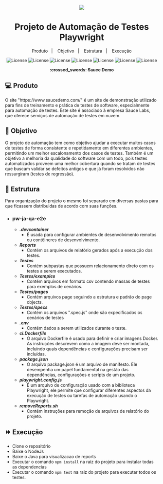 <p align="center">
  <img src="https://capsule-render.vercel.app/api?type=waving&color=0ABAB5&height=260&section=header&text=Automation&fontSize=90&animation=fadeIn&fontAlignY=38&desc=Claudio%20Junior%20Tech&descAlignY=56&descAlign=50">
  <h1 align="center">Projeto de Automação de Testes Playwright</h1>
</p> 

<p align="center">
  <a href="#-produto">Produto</a>&nbsp;&nbsp;&nbsp;|&nbsp;&nbsp;&nbsp;
  <a href="#-objetivo">Objetivo</a>&nbsp;&nbsp;&nbsp;|&nbsp;&nbsp;&nbsp;
  <a href="#-estrutura">Estrutura</a>&nbsp;&nbsp;&nbsp;|&nbsp;&nbsp;&nbsp;
  <a href="#-execução">Execução</a>
</p> 

<p align="center">
  <img alt="License" src="https://img.shields.io/badge/-Playwright-7DADC1?style=for-the-badge&logo=playwright&logoColor=white">
  <img alt="License" src="https://img.shields.io/badge/javascript-%23323330.svg?style=for-the-badge&logo=javascript&logoColor=%23F7DF1E">
  <img alt="License" src="https://img.shields.io/badge/-Allure%20Reports-FF8400?style=for-the-badge&logo=allure&logoColor=white">
  <img alt="License" src="https://img.shields.io/badge/-JUnit-25A162?style=for-the-badge&logo=junit&logoColor=white">
  <img alt="License" src="https://img.shields.io/badge/-Docker-2496ED?style=for-the-badge&logo=docker&logoColor=white">
  <img alt="License" src="https://img.shields.io/badge/-DevContainer-0DB7ED?style=for-the-badge&logo=docker&logoColor=white">
  <img alt="License" src="https://img.shields.io/badge/-VSCode-007ACC?style=for-the-badge&logo=visual-studio-code&logoColor=white">
</p>

<p align = "center">
<b>:crossed_swords: Sauce Demo </b>
</p>

## 💻 Produto

<p>O site "https://www.saucedemo.com/" é um site de demonstração utilizado para fins de treinamento e prática de testes de software, especialmente para automação de testes. Este site é associado à empresa Sauce Labs, que oferece serviços de automação de testes em nuvem.</p>      

## 🎯 Objetivo

O projeto de automação tem como objetivo ajudar a executar muitos casos de testes de forma consistente e repetidamente
em diferentes ambientes, permitindo um melhor escalonamento dos casos de testes. Também é um objetivo a melhoria da
qualidade do software com um todo, pois testes automatizados proveem uma melhor cobertura quando se tratam de testes que
buscam validar se defeitos antigos e que já foram resolvidos não ressurgiram (testes de regressão).

## 🌌 Estrutura

Para organização do projeto o mesmo foi separado em diversas pastas para que ficassem distribuidas de acordo com suas
funções.

- ### **pw-ja-qa-e2e**
    - ***.devcontainer***
        - É usada para configurar ambientes de desenvolvimento remotos ou contêineres de desenvolvimento.
    - ***Reports***
        - Contém os arquivos de relatório gerados após a execução dos testes.
    - ***Testes***
        - Contém subpastas que possuem relacionamento direto com os testes a serem executados.
    - ***Testes/examples***
        - Contém arquivos em formato csv contendo massas de testes para exemplos de cenários.
    - ***Testes/pages***
        - Contém arquivos page seguindo a estrutura e padrão do page objects.
    - ***Testes/specs***
        - Contém os arquivos ".spec.js" onde são expecificados os cenários de testes
    - ***.env***
        - Contém dados a serem utilizados durante o teste.
    - ***ci.Dockerfile***
        - O arquivo Dockerfile é usado para definir e criar imagens Docker. As instruções descrevem como a imagem deve ser montada, incluindo quais dependências e configurações precisam ser incluídas.
    - ***package.json***
        - O arquivo package.json é um arquivo de manifesto. Ele desempenha um papel fundamental na gestão das dependências, configurações e scripts de um projeto.
    - ***playwright.config.js***
        -  É um arquivo de configuração usado com a biblioteca Playwright, ele permite que configurar diferentes aspectos da execução de testes ou tarefas de automação usando o Playwright.
    - ***removeReports.sh***
        - Contém instruções para remoção de arquivos de relatório do projeto.

## ⏩ Execução

- Clone o repositório
- Baixe o NodeJs
- Baixe o Java para visualizacao de reports
- Executar o comando ```npm install``` na raiz do projeto para instalar todas as dependencias
- Executar o comando ```npm test``` na raiz do projeto para executar todos os testes.
